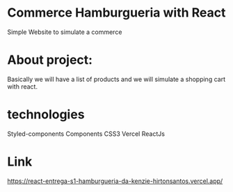 # Commerce Hamburgueria with React

Simple Website to simulate a commerce 

# About project:

Basically we will have a list of products and we will simulate a shopping cart with react.

# technologies

Styled-components
Components
CSS3
Vercel
ReactJs

# Link

https://react-entrega-s1-hamburgueria-da-kenzie-hirtonsantos.vercel.app/